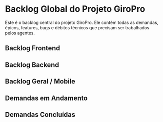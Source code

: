# Backlog Global do Projeto GiroPro

<!-- ATENÇÃO: Não modifique ou remova este cabeçalho e a estrutura geral deste arquivo. Ele é essencial para o funcionamento do sistema. -->

Este é o backlog central do projeto GiroPro. Ele contém todas as demandas, épicos, features, bugs e débitos técnicos que precisam ser trabalhados pelos agentes.

## Backlog Frontend

## Backlog Backend

## Backlog Geral / Mobile

## Demandas em Andamento



## Demandas Concluídas

